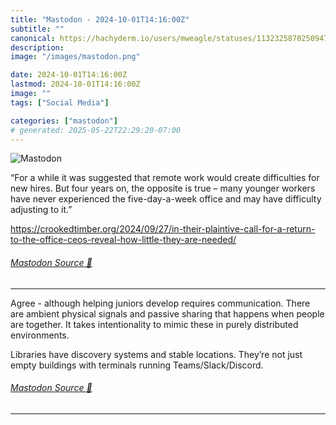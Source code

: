 ```yaml
---
title: "Mastodon - 2024-10-01T14:16:00Z"
subtitle: ""
canonical: https://hachyderm.io/users/mweagle/statuses/113232587025094771
description:
image: "/images/mastodon.png"

date: 2024-10-01T14:16:00Z
lastmod: 2024-10-01T14:16:00Z
image: ""
tags: ["Social Media"]

categories: ["mastodon"]
# generated: 2025-05-22T22:29:20-07:00
---
```

![Mastodon](/images/mastodon.png)

<p>“For a while it was suggested that remote work would create difficulties for new hires. But four years on, the opposite is true – many younger workers have never experienced the five-day-a-week office and may have difficulty adjusting to it.”</p><p><a href="https://crookedtimber.org/2024/09/27/in-their-plaintive-call-for-a-return-to-the-office-ceos-reveal-how-little-they-are-needed/" target="_blank" rel="nofollow noopener noreferrer" translate="no"><span class="invisible">https://</span><span class="ellipsis">crookedtimber.org/2024/09/27/i</span><span class="invisible">n-their-plaintive-call-for-a-return-to-the-office-ceos-reveal-how-little-they-are-needed/</span></a></p>


###### [Mastodon Source 🐘](https://hachyderm.io/@mweagle/113232587025094771)

___

<p>Agree - although helping juniors develop requires communication. There are ambient physical signals and passive sharing that happens when people are together. It takes intentionality to mimic these in purely distributed environments.</p><p>Libraries have discovery systems and stable locations. They’re not just empty buildings with terminals running Teams/Slack/Discord.</p>


###### [Mastodon Source 🐘](https://hachyderm.io/@mweagle/113232588630638892)

___
